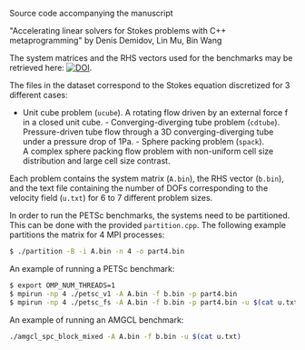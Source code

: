 Source code accompanying the manuscript

"Accelerating linear solvers for Stokes problems with C++ metaprogramming"
by Denis Demidov, Lin Mu, Bin Wang

The system matrices and the RHS vectors used for the benchmarks may be retrieved here:
[![DOI](https://zenodo.org/badge/DOI/10.5281/zenodo.4134357.svg)](https://doi.org/10.5281/zenodo.4134357).

The files in the dataset correspond to the Stokes equation discretized for 3 different cases:

- Unit cube problem (`ucube`). A rotating flow driven by an external force f in
  a closed unit cube.
- Converging-diverging tube problem (`cdtube`). Pressure-driven tube flow
  through a 3D converging-diverging tube under a pressure drop of 1Pa.
- Sphere packing problem (`spack`). A complex sphere packing flow problem
  with non-uniform cell size distribution and large cell size contrast.

Each problem contains the system matrix (`A.bin`), the RHS vector (`b.bin`),
and the text file containing the number of DOFs corresponding to the velocity
field (`u.txt`) for 6 to 7 different problem sizes.

In order to run the PETSc benchmarks, the systems need to be partitioned. This
can be done with the provided `partition.cpp`. The following example partitions
the matrix for 4 MPI processes:

```sh
$ ./partition -B -i A.bin -n 4 -o part4.bin
```

An example of running a PETSc benchmark:
```sh
$ export OMP_NUM_THREADS=1
$ mpirun -np 4 ./petsc_v1 -A A.bin -f b.bin -p part4.bin
$ mpirun -np 4 ./petsc_fs -A A.bin -f b.bin -p part4.bin -u $(cat u.txt)
```

An example of running an AMGCL benchmark:
```sh
./amgcl_spc_block_mixed -A A.bin -f b.bin -u $(cat u.txt)
```
